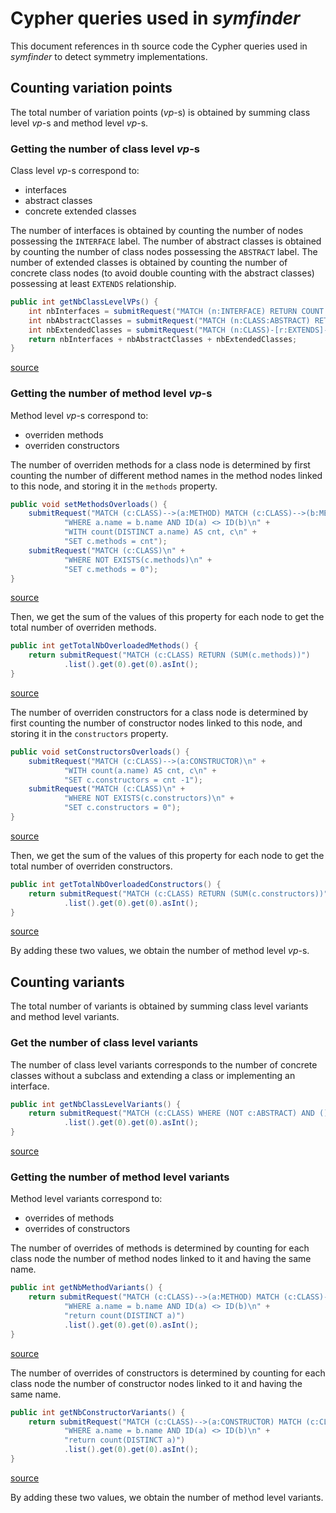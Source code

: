 # Cypher queries used in _symfinder_

This document references in th source code the Cypher queries used in _symfinder_ to detect symmetry implementations.

## Counting variation points

The total number of variation points (_vp_-s) is obtained by summing class level _vp_-s and method level _vp_-s.

### Getting the number of class level _vp_-s

Class level _vp_-s correspond to:
- interfaces
- abstract classes
- concrete extended classes

The number of interfaces is obtained by counting the number of nodes possessing the `INTERFACE` label.
The number of abstract classes is obtained by counting the number of class nodes possessing the `ABSTRACT` label.
The number of extended classes is obtained by counting the number of concrete class nodes (to avoid double counting with the abstract classes) possessing at least `EXTENDS` relationship.

```java
public int getNbClassLevelVPs() {
    int nbInterfaces = submitRequest("MATCH (n:INTERFACE) RETURN COUNT (n)").list().get(0).get(0).asInt();
    int nbAbstractClasses = submitRequest("MATCH (n:CLASS:ABSTRACT) RETURN COUNT (n)").list().get(0).get(0).asInt();
    int nbExtendedClasses = submitRequest("MATCH (n:CLASS)-[r:EXTENDS]->() WHERE NOT n:ABSTRACT RETURN COUNT (n)").list().get(0).get(0).asInt(); // we exclude abstracts as they are already counted
    return nbInterfaces + nbAbstractClasses + nbExtendedClasses;
}
```
<a href="https://github.com/DeathStar3/symfinder-internal/blob/454b0aba4c50bd8c0523132568d77fe229c5d671/src/main/java/NeoGraph.java#L427">source</a>


### Getting the number of method level _vp_-s

Method level _vp_-s correspond to:
- overriden methods
- overriden constructors

The number of overriden methods for a class node is determined by first counting the number of different method names in the method nodes linked to this node, and storing it in the `methods` property.

```java
public void setMethodsOverloads() {
    submitRequest("MATCH (c:CLASS)-->(a:METHOD) MATCH (c:CLASS)-->(b:METHOD)\n" +
            "WHERE a.name = b.name AND ID(a) <> ID(b)\n" +
            "WITH count(DISTINCT a.name) AS cnt, c\n" +
            "SET c.methods = cnt");
    submitRequest("MATCH (c:CLASS)\n" +
            "WHERE NOT EXISTS(c.methods)\n" +
            "SET c.methods = 0");
}
```
<a href="https://github.com/DeathStar3/symfinder-internal/blob/454b0aba4c50bd8c0523132568d77fe229c5d671/src/main/java/NeoGraph.java#L216">source</a>



Then, we get the sum of the values of this property for each node to get the total number of overriden methods.

```java
public int getTotalNbOverloadedMethods() {
    return submitRequest("MATCH (c:CLASS) RETURN (SUM(c.methods))")
            .list().get(0).get(0).asInt();
}
```
<a href="https://github.com/DeathStar3/symfinder-internal/blob/454b0aba4c50bd8c0523132568d77fe229c5d671/src/main/java/NeoGraph.java#L389">source</a>

The number of overriden constructors for a class node is determined by first counting the number of constructor nodes linked to this node, and storing it in the `constructors` property.

```java
public void setConstructorsOverloads() {
    submitRequest("MATCH (c:CLASS)-->(a:CONSTRUCTOR)\n" +
            "WITH count(a.name) AS cnt, c\n" +
            "SET c.constructors = cnt -1");
    submitRequest("MATCH (c:CLASS)\n" +
            "WHERE NOT EXISTS(c.constructors)\n" +
            "SET c.constructors = 0");
}
```
<a href="https://github.com/DeathStar3/symfinder-internal/blob/454b0aba4c50bd8c0523132568d77fe229c5d671/src/main/java/NeoGraph.java#L230">source</a>


Then, we get the sum of the values of this property for each node to get the total number of overriden constructors.

```java
public int getTotalNbOverloadedConstructors() {
    return submitRequest("MATCH (c:CLASS) RETURN (SUM(c.constructors))")
            .list().get(0).get(0).asInt();
}
```
<a href="https://github.com/DeathStar3/symfinder-internal/blob/454b0aba4c50bd8c0523132568d77fe229c5d671/src/main/java/NeoGraph.java#L379">source</a>


By adding these two values, we obtain the number of method level _vp_-s.


## Counting variants

The total number of variants is obtained by summing class level variants and method level variants.

### Get the number of class level variants

The number of class level variants corresponds to the number of concrete classes without a subclass and extending a class or implementing an interface.

```java
public int getNbClassLevelVariants() {
    return submitRequest("MATCH (c:CLASS) WHERE (NOT c:ABSTRACT) AND ()-[:EXTENDS|:IMPLEMENTS]->(c) AND (NOT (c)-[:EXTENDS]->()) RETURN (COUNT(c))")
            .list().get(0).get(0).asInt();
}
```
<a href="https://github.com/DeathStar3/symfinder-internal/blob/454b0aba4c50bd8c0523132568d77fe229c5d671/src/main/java/NeoGraph.java#L333">source</a>


### Getting the number of method level variants

Method level variants correspond to:
- overrides of methods
- overrides of constructors

The number of overrides of methods is determined by counting for each class node the number of method nodes linked to it and having the same name.

```java
public int getNbMethodVariants() {
    return submitRequest("MATCH (c:CLASS)-->(a:METHOD) MATCH (c:CLASS)-->(b:METHOD)\n" +
            "WHERE a.name = b.name AND ID(a) <> ID(b)\n" +
            "return count(DISTINCT a)")
            .list().get(0).get(0).asInt();
}
```
<a href="https://github.com/DeathStar3/symfinder-internal/blob/454b0aba4c50bd8c0523132568d77fe229c5d671/src/main/java/NeoGraph.java#L354">source</a>

The number of overrides of constructors is determined by counting for each class node the number of constructor nodes linked to it and having the same name.

```java
public int getNbConstructorVariants() {
    return submitRequest("MATCH (c:CLASS)-->(a:CONSTRUCTOR) MATCH (c:CLASS)-->(b:CONSTRUCTOR)\n" +
            "WHERE a.name = b.name AND ID(a) <> ID(b)\n" +
            "return count(DISTINCT a)")
            .list().get(0).get(0).asInt();
}
```
<a href="https://github.com/DeathStar3/symfinder-internal/blob/454b0aba4c50bd8c0523132568d77fe229c5d671/src/main/java/NeoGraph.java#L367">source</a>

By adding these two values, we obtain the number of method level variants.
